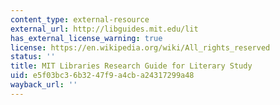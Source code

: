```yaml
---
content_type: external-resource
external_url: http://libguides.mit.edu/lit
has_external_license_warning: true
license: https://en.wikipedia.org/wiki/All_rights_reserved
status: ''
title: MIT Libraries Research Guide for Literary Study
uid: e5f03bc3-6b32-47f9-a4cb-a24317299a48
wayback_url: ''
---
```

